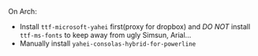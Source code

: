 On Arch:

* Install `ttf-microsoft-yahei` first(proxy for dropbox) and *DO NOT* install `ttf-ms-fonts` to keep away from ugly Simsun, Arial...
* Manually install `yahei-consolas-hybrid-for-powerline`
